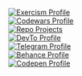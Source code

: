 <!--
### 👋
**jaeyson/jaeyson** is a ✨ _special_ ✨ repository because its `README.md` (this file) appears on your GitHub profile.

Here are some ideas to get you started:

- 🔭 I’m currently working on ...
- 🌱 I’m currently learning ...
- 👯 I’m looking to collaborate on ...
- 🤔 I’m looking for help with ...
- 💬 Ask me about ...
- 📫 How to reach me: ...
- 😄 Pronouns: ...
- ⚡ Fun fact: ...

![Visitor Count](https://profile-counter.glitch.me/jaeyson/count.svg)

![too focused](https://i.giphy.com/media/IdaC0lMrci4vu/giphy.webp)
#### me wondering why my build wasn't working. ⊂(◉‿◉)つ

### Howdy!

**ATM** I'm torturing myself with `FP`, `distributed web apps`, and setting up my dev env thru containers (or using nix)

-->
[//]: # "Badges"
[![Exercism Profile][Exercism Badge]][Exercism Profile Link]<br>
[![Codewars Profile][Codewars Badge]][Codewars Profile Link]<br>
[![Repo Projects][Projects Badge]][Repo Projects Link]<br>
[![DevTo Profile][DevTo Badge]][DevTo Profile Link]<br>
[![Telegram Profile][Telegram Badge]][Telegram Profile Link]<br>
[![Behance Profile][Behance Badge]][Behance Profile Link]<br>
[![Codepen Profile][Codepen Badge]][Codepen Profile Link]<br>

[//]: # "Links"
[Exercism Profile Link]: https://exercism.io/profiles/jaeyson
[Codewars Profile Link]: https://codewars.com/users/jaeyson
[Repo Projects Link]:    https://demo.jaeyson.dev
[Behance Profile Link]:  https://www.behance.net/jaeyson
[DevTo Profile Link]:    https://dev.to/jaeyson
[Telegram Profile Link]: https://t.me/jaeyson
[Codepen Profile Link]: https://codepen.io/jaeyson

[//]: # "Image Source"
[Exercism Badge]: https://img.shields.io/badge/Exercism-Profile-yellow?style=for-the-badge&logo=exercism
[Codewars Badge]: https://img.shields.io/badge/Codewars-Profile-yellow?style=for-the-badge&logo=codewars
[Projects Badge]: https://img.shields.io/badge/Repo-Projects-yellow?style=for-the-badge&logo=aboutdotme
[Behance Badge]:  https://img.shields.io/badge/Behance-Profile-yellow?style=for-the-badge&logo=behance
[DevTo Badge]:  https://img.shields.io/badge/DevTo-Profile-yellow?style=for-the-badge&logo=devdotto
[Telegram Badge]:  https://img.shields.io/badge/Telegram-@nosyeaj-yellow?style=for-the-badge&logo=telegram
[Codepen Badge]:  https://img.shields.io/badge/Codepen-Profile-yellow?style=for-the-badge&logo=codepen
